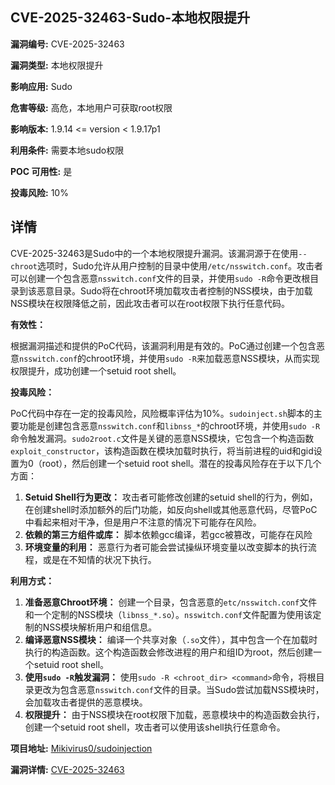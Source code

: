 ## CVE-2025-32463-Sudo-本地权限提升

**漏洞编号:** CVE-2025-32463

**漏洞类型:** 本地权限提升

**影响应用:** Sudo

**危害等级:** 高危，本地用户可获取root权限

**影响版本:** 1.9.14 <= version < 1.9.17p1

**利用条件:** 需要本地sudo权限

**POC 可用性:** 是

**投毒风险:** 10%

## 详情

CVE-2025-32463是Sudo中的一个本地权限提升漏洞。该漏洞源于在使用`--chroot`选项时，Sudo允许从用户控制的目录中使用`/etc/nsswitch.conf`。攻击者可以创建一个包含恶意`nsswitch.conf`文件的目录，并使用`sudo -R`命令更改根目录到该恶意目录。Sudo将在chroot环境加载攻击者控制的NSS模块，由于加载NSS模块在权限降低之前，因此攻击者可以在root权限下执行任意代码。

**有效性：**

根据漏洞描述和提供的PoC代码，该漏洞利用是有效的。PoC通过创建一个包含恶意`nsswitch.conf`的chroot环境，并使用`sudo -R`来加载恶意NSS模块，从而实现权限提升，成功创建一个setuid root shell。

**投毒风险：**

PoC代码中存在一定的投毒风险，风险概率评估为10%。`sudoinject.sh`脚本的主要功能是创建包含恶意`nsswitch.conf`和`libnss_*`的chroot环境，并使用`sudo -R`命令触发漏洞。`sudo2root.c`文件是关键的恶意NSS模块，它包含一个构造函数`exploit_constructor`，该构造函数在模块加载时执行，将当前进程的uid和gid设置为0（root），然后创建一个setuid root shell。潜在的投毒风险存在于以下几个方面：

1.  **Setuid Shell行为更改：** 攻击者可能修改创建的setuid shell的行为，例如，在创建shell时添加额外的后门功能，如反向shell或其他恶意代码，尽管PoC中看起来相对干净，但是用户不注意的情况下可能存在风险。
2.  **依赖的第三方组件或库：** 脚本依赖gcc编译，若gcc被篡改，可能存在风险
3.  **环境变量的利用：**  恶意行为者可能会尝试操纵环境变量以改变脚本的执行流程，或是在不知情的状况下执行。


**利用方式：**

1.  **准备恶意Chroot环境：** 创建一个目录，包含恶意的`etc/nsswitch.conf`文件和一个定制的NSS模块（`libnss_*.so`）。`nsswitch.conf`文件配置为使用该定制的NSS模块解析用户和组信息。
2.  **编译恶意NSS模块：**  编译一个共享对象（`.so`文件），其中包含一个在加载时执行的构造函数。这个构造函数会修改进程的用户和组ID为root，然后创建一个setuid root shell。
3.  **使用`sudo -R`触发漏洞：**  使用`sudo -R <chroot_dir> <command>`命令，将根目录更改为包含恶意`nsswitch.conf`文件的目录。当Sudo尝试加载NSS模块时，会加载攻击者提供的恶意模块。
4.  **权限提升：**  由于NSS模块在root权限下加载，恶意模块中的构造函数会执行，创建一个setuid root shell，攻击者可以使用该shell执行任意命令。

**项目地址:** [Mikivirus0/sudoinjection](https://github.com/Mikivirus0/sudoinjection)

**漏洞详情:** [CVE-2025-32463](https://nvd.nist.gov/vuln/detail/CVE-2025-32463)